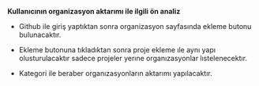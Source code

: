 
**Kullanıcının organizasyon aktarımı ile ilgili ön analiz**

-   Github ile giriş yaptıktan sonra organizasyon sayfasında ekleme butonu bulunacaktır.
    
-   Ekleme butonuna tıkladıktan sonra proje ekleme ıle aynı yapı olusturulacaktır sadece projeler yerıne organızasyonlar lıstelenecektır.
    
-   Kategori ile beraber organızasyonların aktarımı yapılacaktır.


